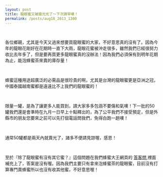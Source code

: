 ```yaml
---
layout: post
title: 龍眼蜜又被搶光光了～下次請早噢！
permalink: /posts/aug18_2013_1300
---
```

        
 <p class="right">
 </p>
 <p>
 </p>
 <img align="none" alt="" src="https://s3-ap-northeast-1.amazonaws.com/honibos/fanpage/online/rest/honey_saleout.png"/>
 <br/>
 
  <br/>
 
 
  各位鄉親，尤其是今天又過來想要買龍眼蜜的大家，不好意思真的沒有了。因為今年的龍眼花剛好在花期時一直下大雨，龍眼花蜜被沖走很多，雖然我們已經很努力收比去年多了，但是要再買更多龍眼蜜真的沒辦法！因為我們必須保有到明年花期為止，能泡蜂蜜茶來賣的庫存量！
 
 
  <br/>
 
 
  蜂蜜這種用途超廣泛的必需品是很珍貴的啊，尤其是台灣的龍眼蜜更是亞洲之冠，中國泰國越南蜜都是遠遠比不上我們的龍眼蜜的！
 
 
  <br/>
 
 
  限量一罐，是為了讓更多人能買到，請大家多多包涵不要傷和氣噢！下一批的50罐我們還是會準時在九月一日早上十點釋出的，為了公平我們不接受預定，但是外縣市的朋友您要來之前可以先打個電話問我們，免得白跑一趟噢！
 
 
  <br/>
 
 
  通常50罐都是兩天內就賣光了，諸多不便請見諒喔，感恩！
 
 
  <br/>
 
 
  至於『除了龍眼蜜有沒有其它蜜？』這個問題在我們蜂蜜大王網頁的
  <a href="http://www.honeyboss.com/home/qa" target="" title="">
   答客問
  </a>
  裡面補充上了，答案是沒有喔。因為我們主要只有拿來泡蜂蜜茶的龍眼蜜，目前沒有打算專門賣蜂蜜所以也沒有收其他蜜，不好意思喔！
 
 
  <br/>
 
 
  <br/>
 

